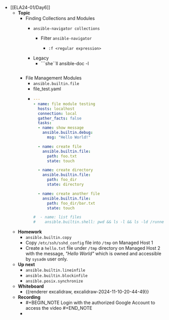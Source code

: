 - [[ELA24-01/Day6]]
	- **Topic**
		- Finding Collections and Modules
			- ```shell
			  ansible-navigator collections
			  ```
				- Filter `ansible-navigator`
					- ```shell
					  :f <regular expression>
					  ```
			- Legacy
				- ```she``ll
				  ansible-doc -l
				  ```
		- File Management Modules
			- `ansible.builtin.file`
			- file_test.yaml
			- ```yaml
			  ---
			  - name: file module testing
			    hosts: localhost
			    connection: local
			    gather_facts: false
			    tasks:
			    - name: show message
			      ansible.builtin.debug:
			        msg: "Hello World!"
			  
			    - name: create file
			      ansible.builtin.file:
			        path: foo.txt
			        state: touch
			  
			    - name: create directory
			      ansible.builtin.file:
			        path: foo_dir
			        state: directory
			  
			    - name: create another file
			      ansible.builtin.file:
			        path: foo_dir/bar.txt
			        state: touch
			  
			  #  - name: list files
			  #    ansible.builtin.shell: pwd && ls -l && ls -ld /runner
			  ```
	- **Homework**
		- `ansible.builtin.copy`
		- Copy `/etc/ssh/sshd_config` file into `/tmp` on Managed Host 1
		- Create a `hello.txt` file under `/tmp` directory on Managed Host 2 with the message, *"Hello World"* which is owned and accessible by `sysadm` user only.
	- **Up next**
		- `ansible.builtin.lineinfile`
		- `ansible.builtin.blockinfile`
		- `ansible.posix.synchronize`
	- **Whiteboard**
		- {{renderer excalidraw, excalidraw-2024-11-10-20-44-49}}
	- **Recording**
		- #+BEGIN_NOTE
		  Login with the authorized Google Account to access the video
		  #+END_NOTE
		-
